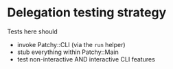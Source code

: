 # Delegation testing strategy

Tests here should
- invoke Patchy::CLI (via the `run` helper)
- stub everything within Patchy::Main
- test non-interactive AND interactive CLI features
